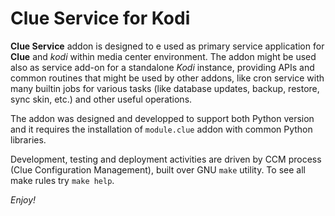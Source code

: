 # Clue Service for Kodi

**Clue Service** addon is designed to e used as primary service application 
for **Clue** and _kodi_ within media center environment. The addon might be 
used also as service add-on for a standalone _Kodi_ instance, providing APIs 
and common routines that might be used by other addons, like cron service with 
many builtin jobs for various tasks (like database updates, backup, restore, 
sync skin, etc.) and other useful operations.

The addon was designed and developped to support both Python version and it 
requires the installation of `module.clue` addon with common Python libraries.

Development, testing and deployment activities are driven by CCM process (Clue 
Configuration Management), built over GNU `make` utility. To see all make rules
try `make help`.

_Enjoy!_
